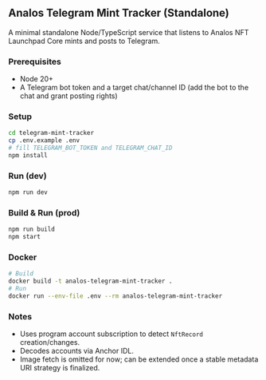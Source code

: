 ## Analos Telegram Mint Tracker (Standalone)

A minimal standalone Node/TypeScript service that listens to Analos NFT Launchpad Core mints and posts to Telegram.

### Prerequisites
- Node 20+
- A Telegram bot token and a target chat/channel ID (add the bot to the chat and grant posting rights)

### Setup
```bash
cd telegram-mint-tracker
cp .env.example .env
# fill TELEGRAM_BOT_TOKEN and TELEGRAM_CHAT_ID
npm install
```

### Run (dev)
```bash
npm run dev
```

### Build & Run (prod)
```bash
npm run build
npm start
```

### Docker
```bash
# Build
docker build -t analos-telegram-mint-tracker .
# Run
docker run --env-file .env --rm analos-telegram-mint-tracker
```

### Notes
- Uses program account subscription to detect `NftRecord` creation/changes.
- Decodes accounts via Anchor IDL.
- Image fetch is omitted for now; can be extended once a stable metadata URI strategy is finalized.

